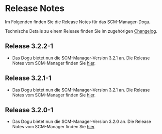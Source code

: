 # Release Notes

Im Folgenden finden Sie die Release Notes für das SCM-Manager-Dogu. 

Technische Details zu einem Release finden Sie im zugehörigen [Changelog](https://scm-manager.org/download/archive).

## Release 3.2.2-1

* Das Dogu bietet nun die SCM-Manager-Version 3.2.1 an. Die Release Notes vom SCM-Manager finden Sie [hier](https://scm-manager.org/download/3.2.2/#changelog).

## Release 3.2.1-1

* Das Dogu bietet nun die SCM-Manager-Version 3.2.1 an. Die Release Notes vom SCM-Manager finden Sie [hier](https://scm-manager.org/download/3.2.1/#changelog).

## Release 3.2.0-1

* Das Dogu bietet nun die SCM-Manager-Version 3.2.0 an. Die Release Notes vom SCM-Manager finden Sie [hier](https://scm-manager.org/blog/posts/2024-05-23-scm-manager-3-2-0/).